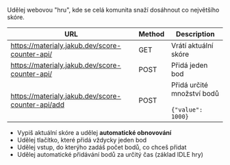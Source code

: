 Udělej webovou "hru", kde se celá komunita snaží dosáhnout co největšího skóre. 

| URL                                               | Method | Description                                         |
| ------------------------------------------------- | ------ | --------------------------------------------------- |
| https://materialy.jakub.dev/score-counter-api/    | GET    | Vrátí aktuální skóre                                |
| https://materialy.jakub.dev/score-counter-api/    | POST   | Přidá jeden bod                                     |
| https://materialy.jakub.dev/score-counter-api/add | POST   | Přidá určité množství bodů<br><br>`{"value": 1000}` |
- Vypiš aktuální skóre a udělej **automatické obnovování**
- Udělej tlačítko, které přidá vždycky jeden bod
- Udělej vstup, do kterýho zadáš počet bodů, co chceš přidat
- Udělej automatické přidávání bodů za určitý čas (základ IDLE hry)
